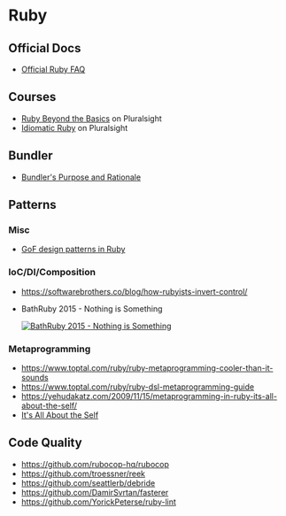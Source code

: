 # Ruby

## Official Docs

* [Official Ruby FAQ](https://www.ruby-lang.org/en/documentation/faq/)

## Courses

* [Ruby Beyond the Basics](https://app.pluralsight.com/library/courses/ruby-beyond-the-basics) on Pluralsight
* [Idiomatic Ruby](https://app.pluralsight.com/library/courses/ruby-idiomatic) on Pluralsight

## Bundler

* [Bundler's Purpose and Rationale](https://bundler.io/v1.3/rationale.html)

## Patterns

### Misc

* [GoF design patterns in Ruby](https://github.com/davidgf/design-patterns-in-ruby)

### IoC/DI/Composition

* https://softwarebrothers.co/blog/how-rubyists-invert-control/
* BathRuby 2015 - Nothing is Something

  [![BathRuby 2015 - Nothing is Something](http://img.youtube.com/vi/9lv2lBq6x4A/0.jpg)](http://www.youtube.com/watch?v=9lv2lBq6x4A "BathRuby 2015 - Nothing is Something")

### Metaprogramming

* https://www.toptal.com/ruby/ruby-metaprogramming-cooler-than-it-sounds
* https://www.toptal.com/ruby/ruby-dsl-metaprogramming-guide
* https://yehudakatz.com/2009/11/15/metaprogramming-in-ruby-its-all-about-the-self/
* [It's All About the Self](https://yehudakatz.com/2009/11/15/metaprogramming-in-ruby-its-all-about-the-self/)

## Code Quality

* https://github.com/rubocop-hq/rubocop
* https://github.com/troessner/reek
* https://github.com/seattlerb/debride
* https://github.com/DamirSvrtan/fasterer
* https://github.com/YorickPeterse/ruby-lint
